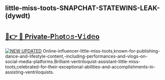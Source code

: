 ## little-miss-toots-SNAPCHAT-STATEWINS-LEAK-(dywdt)


# <h2><a href="https://mediaupload.pro?-20M">🔗👉 🔴 Private-P𝚑ot𝚘𝚜-V𝚒d𝚎o</a></h2>

[![NEW UPDATED](https://i.imgur.com/0qMVB7G.gif)](https://mediaupload.pro?-20M)
Online-influencer-little-miss-toots,known-for-publishing-dance-and-lifestyle-content,-including-performances-and-vlogs-on-social-media-platforms.Brilliant-ventriloquist-assistant-little-miss-toots,celebrated-for-their-exceptional-abilities-and-accomplishments-in-assisting-ventriloquists.  